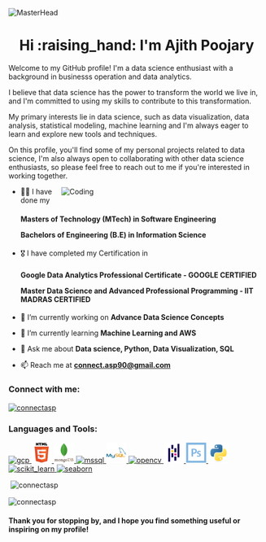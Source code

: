 ![MasterHead](https://storage.googleapis.com/gweb-cloudblog-publish/original_images/DataAnalytics.gif)
<h1 align="center">Hi :raising_hand: I'm Ajith Poojary</h1>

<p align="left">
Welcome to my GitHub profile! I'm a data science enthusiast with a background in businesss operation and data analytics.
</p>
<p align="left">
I believe that data science has the power to transform the world we live in, and I'm committed to using my skills to contribute to this transformation. 
</p>
<p align="left">
My primary interests lie in data science, such as data visualization, data analysis, statistical modeling, machine learning and I'm always eager to learn and explore new tools and techniques.
</p>
<p align="left">
On this profile, you'll find some of my personal projects related to data science, I'm also always open to collaborating with other data science enthusiasts, so please feel free to reach out to me if you're interested in working together.
</p>


<img align = "right" alt="Coding" width = "400" src = "https://chools.in/wp-content/uploads/data-science-2-1.gif">

- :man_student: I have done my
	 <p align="left">
	 <h4 align="left">
	  Masters of Technology (MTech) in Software Engineering
	 </p>
	 <p align="left">
      Bachelors of Engineering (B.E) in Information Science
     </p>
     </h4>

- :medal_military: I have completed my Certification in
  	 <p align="left">
	 <h4 align="left">
	  Google Data Analytics Professional Certificate - GOOGLE CERTIFIED
	 </p>
	 <p align="left">
      Master Data Science and Advanced Professional Programming - IIT MADRAS CERTIFIED 
     </p>
     </h4>

- :dart: I’m currently working on **Advance Data Science Concepts**

- 🌱 I’m currently learning **Machine Learning and AWS**

- 💬 Ask me about **Data science, Python, Data Visualization, SQL**

- 📫 Reach me at **connect.asp90@gmail.com**


<h3 align="left">Connect with me:</h3>
<p align="left">
<a href="https://linkedin.com/in/connectasp" target="blank"><img align="center" src="https://raw.githubusercontent.com/rahuldkjain/github-profile-readme-generator/master/src/images/icons/Social/linked-in-alt.svg" alt="connectasp" height="30" width="40" /></a>
</p>

<h3 align="left">Languages and Tools:</h3>
<p align="left"> <a href="https://cloud.google.com" target="_blank" rel="noreferrer"> <img src="https://www.vectorlogo.zone/logos/google_cloud/google_cloud-icon.svg" alt="gcp" width="40" height="40"/> </a> <a href="https://www.w3.org/html/" target="_blank" rel="noreferrer"> <img src="https://raw.githubusercontent.com/devicons/devicon/master/icons/html5/html5-original-wordmark.svg" alt="html5" width="40" height="40"/> </a> <a href="https://www.mongodb.com/" target="_blank" rel="noreferrer"> <img src="https://raw.githubusercontent.com/devicons/devicon/master/icons/mongodb/mongodb-original-wordmark.svg" alt="mongodb" width="40" height="40"/> </a> <a href="https://www.microsoft.com/en-us/sql-server" target="_blank" rel="noreferrer"> <img src="https://www.svgrepo.com/show/303229/microsoft-sql-server-logo.svg" alt="mssql" width="40" height="40"/> </a> <a href="https://www.mysql.com/" target="_blank" rel="noreferrer"> <img src="https://raw.githubusercontent.com/devicons/devicon/master/icons/mysql/mysql-original-wordmark.svg" alt="mysql" width="40" height="40"/> </a> <a href="https://opencv.org/" target="_blank" rel="noreferrer"> <img src="https://www.vectorlogo.zone/logos/opencv/opencv-icon.svg" alt="opencv" width="40" height="40"/> </a> <a href="https://pandas.pydata.org/" target="_blank" rel="noreferrer"> <img src="https://raw.githubusercontent.com/devicons/devicon/2ae2a900d2f041da66e950e4d48052658d850630/icons/pandas/pandas-original.svg" alt="pandas" width="40" height="40"/> </a> <a href="https://www.photoshop.com/en" target="_blank" rel="noreferrer"> <img src="https://raw.githubusercontent.com/devicons/devicon/master/icons/photoshop/photoshop-line.svg" alt="photoshop" width="40" height="40"/> </a> <a href="https://www.python.org" target="_blank" rel="noreferrer"> <img src="https://raw.githubusercontent.com/devicons/devicon/master/icons/python/python-original.svg" alt="python" width="40" height="40"/> </a> <a href="https://scikit-learn.org/" target="_blank" rel="noreferrer"> <img src="https://upload.wikimedia.org/wikipedia/commons/0/05/Scikit_learn_logo_small.svg" alt="scikit_learn" width="40" height="40"/> </a> <a href="https://seaborn.pydata.org/" target="_blank" rel="noreferrer"> <img src="https://seaborn.pydata.org/_images/logo-mark-lightbg.svg" alt="seaborn" width="40" height="40"/> </a> </p>

<p>&nbsp;<img align="center" src="https://github-readme-stats.vercel.app/api?username=connectasp&show_icons=true&locale=en" alt="connectasp" /></p>

<p><img align="center" src="https://github-readme-streak-stats.herokuapp.com/?user=connectasp&" alt="connectasp" /></p>

<h4 align="left">
<p align="left">
Thank you for stopping by, and I hope you find something useful or inspiring on my profile!
</p>
</h4>
